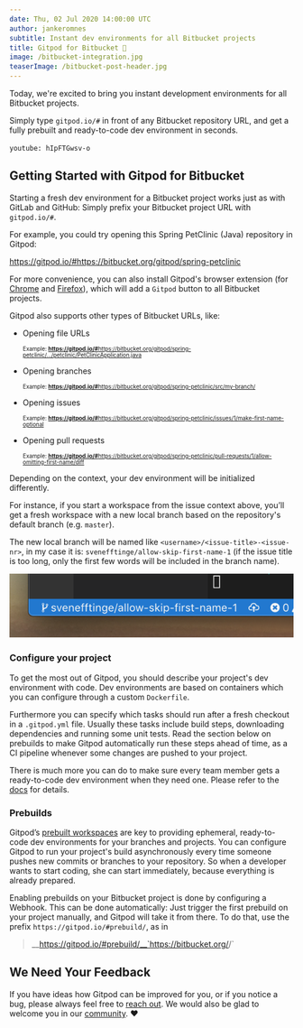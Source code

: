 ```yaml
---
date: Thu, 02 Jul 2020 14:00:00 UTC
author: jankeromnes
subtitle: Instant dev environments for all Bitbucket projects
title: Gitpod for Bitbucket 🚀
image: /bitbucket-integration.jpg
teaserImage: /bitbucket-post-header.jpg
---
```


Today, we're excited to bring you instant development environments for all Bitbucket projects.

Simply type `gitpod.io/#` in front of any Bitbucket repository URL, and get a fully prebuilt and ready-to-code dev environment in seconds.

`youtube: hIpFTGwsv-o`

<h2 class="h1">Getting Started with Gitpod for Bitbucket</h2>

Starting a fresh dev environment for a Bitbucket project works just as with GitLab and GitHub: Simply prefix your Bitbucket project URL with `gitpod.io/#`.

For example, you could try opening this Spring PetClinic (Java) repository in Gitpod:

https://gitpod.io/#https://bitbucket.org/gitpod/spring-petclinic

For more convenience, you can also install Gitpod's browser extension (for [Chrome](https://chrome.google.com/webstore/detail/gitpod-online-ide/dodmmooeoklaejobgleioelladacbeki) and [Firefox](https://addons.mozilla.org/firefox/addon/gitpod/)), which will add a `Gitpod` button to all Bitbucket projects.

Gitpod also supports other types of Bitbucket URLs, like:

 - Opening file URLs

   <p style="font-size: 70%;">Example: <a href="https://gitpod.io/#https://bitbucket.org/gitpod/spring-petclinic/src/master/src/main/java/org/springframework/samples/petclinic/PetClinicApplication.java" target="blank"><b style="font-weight:700;">https://gitpod.io/#</b>https://bitbucket.org/gitpod/spring-petclinic/.../petclinic/PetClinicApplication.java</a></p>
 - Opening branches

   <p style="font-size: 70%;">Example: <a href="https://gitpod.io/#https://bitbucket.org/gitpod/spring-petclinic/src/my-branch/" target="blank"><b style="font-weight:700;">https://gitpod.io/#</b>https://bitbucket.org/gitpod/spring-petclinic/src/my-branch/</a></p>
 - Opening issues

   <p style="font-size: 70%;">Example: <a href="https://gitpod.io/#https://bitbucket.org/gitpod/spring-petclinic/issues/1/make-first-name-optional" target="blank"><b style="font-weight:700;">https://gitpod.io/#</b>https://bitbucket.org/gitpod/spring-petclinic/issues/1/make-first-name-optional</a></p>
 - Opening pull requests

   <p style="font-size: 70%;">Example: <a href="https://gitpod.io/#https://bitbucket.org/gitpod/spring-petclinic/pull-requests/1/allow-omitting-first-name/diff" target="blank"><b style="font-weight:700;">https://gitpod.io/#</b>https://bitbucket.org/gitpod/spring-petclinic/pull-requests/1/allow-omitting-first-name/diff</a></p>

Depending on the context, your dev environment will be initialized differently.

For instance, if you start a workspace from the issue context above, you’ll get a fresh workspace with a new local branch based on the repository's default branch (e.g. `master`).

The new local branch will be named like `<username>/<issue-title>-<issue-nr>`, in my case it is:
`svenefftinge/allow-skip-first-name-1` (if the issue title is too long, only the first few words will be included in the branch name).

![GitLab Issue Context](./gitlab-support/gitlab-issue-context-status.png)

<h3 class="h2">Configure your project</h3>

To get the most out of Gitpod, you should describe your project's dev environment with code. Dev environments are based on containers which you can configure through a custom `Dockerfile`.

Furthermore you can specify which tasks should run after a fresh checkout in a `.gitpod.yml` file. Usually these tasks include build steps, downloading dependencies and running some unit tests. Read the section below on prebuilds to make Gitpod automatically run these steps ahead of time, as a CI pipeline whenever some changes are pushed to your project.

There is much more you can do to make sure every team member gets a ready-to-code dev environment when they need one. Please refer to the [docs](/docs/configuration/) for details.

<h3 class="h2">Prebuilds</h3>

Gitpod’s [prebuilt workspaces](/docs/prebuilds/) are key to providing ephemeral, ready-to-code dev environments for your branches and projects. You can configure Gitpod to run your project's build asynchronously every time someone pushes new commits or branches to your repository. So when a developer wants to start coding, she can start immediately, because everything is already prepared.

Enabling prebuilds on your Bitbucket project is done by configuring a Webhook. This can be done automatically: Just trigger the first prebuild on your project manually, and Gitpod will take it from there. To do that, use the prefix `https://gitpod.io/#prebuild/`, as in
> __https://gitpod.io/#prebuild/__`https://bitbucket.org/<myuser>/<myrepo>`

## We Need Your Feedback

If you have ideas how Gitpod can be improved for you, or if you notice a bug, please always feel free to [reach out](https://github.com/gitpod-io/gitpod/issues). We would also be glad to welcome you in our [community](https://community.gitpod.io). ❤️
